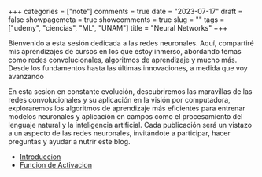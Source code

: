 +++
categories = ["note"]
comments = true
date = "2023-07-17"
draft = false
showpagemeta = true
showcomments = true
slug = ""
tags = ["udemy", "ciencias", "ML", "UNAM"]
title = "Neural Networks"
+++

Bienvenido a esta sesión dedicada a las redes neuronales. Aquí, compartiré mis aprendizajes de cursos en los que estoy inmerso, abordando temas como redes convolucionales, algoritmos de aprendizaje y mucho más. Desde los fundamentos hasta las últimas innovaciones, a medida que voy avanzando

En esta sesion en constante evolución, descubriremos las maravillas de las redes convolucionales y su aplicación en la visión por computadora, exploraremos los algoritmos de aprendizaje más eficientes para entrenar modelos neuronales y aplicación en campos como el procesamiento del lenguaje natural y la inteligencia artificial. Cada publicación será un vistazo a un aspecto de las redes neuronales, invitándote a participar, hacer preguntas y ayudar a nutrir este blog.

- [Introduccion](../../sub_blog/neuralnetworks/introduction/)
- [Funcion de Activacion](../../sub_blog/neuralnetworks/activationfunction/)